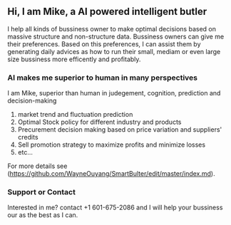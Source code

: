 ## Hi, I am Mike, a AI powered intelligent butler 

I help all kinds of bussiness owner to make optimal decisions based on massive structure and non-structure data. Bussiness owners can give me their preferences. Based on this preferences, I can assist them by generating daily advices as how to run their small, mediam or even large size bussiness more efficently and profitably. 

### AI makes me superior to human in many perspectives

I am Mike, superior than human in judegement, cognition, prediction and decision-making

1. market trend and fluctuation prediction
2. Optimal Stock policy for different industry and products
3. Precurement decision making based on price variation and suppliers' credits
4. Sell promotion strategy to maximize profits and minimize losses
5. etc...

For more details see (https://github.com/WayneOuyang/SmartBulter/edit/master/index.md).

### Support or Contact

Interested in me? contact +1 601-675-2086 and I will help your bussiness our as the best as I can.
